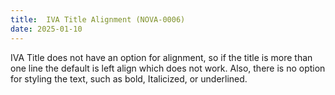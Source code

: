 ```yaml
---
title:  IVA Title Alignment (NOVA-0006)
date: 2025-01-10
---
```


IVA Title does not have an option for alignment, so if the title is more than one line the default is left align which does not work. Also, there is no option for styling the text, such as bold, Italicized, or underlined.
